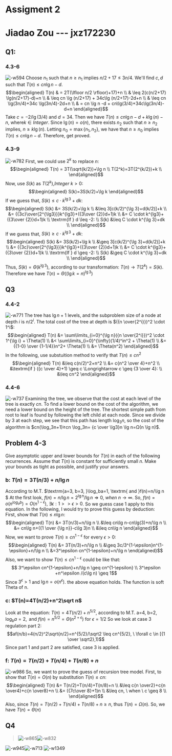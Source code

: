 # Assigment 2
# Jiadao Zou --- jxz172230
## Q1:
### 4.3-6
![-w594](media/15596736591352/15596737596164.jpg)
Choose $n_1$ such that $n \geq n_1$ implies $n/2 + 17 \leq 3n/4$. We'll find $c,d$ such that $T(n) \leq cn \lg n -d$.
$$\begin{aligned}
T(n) & = 2T(\lfloor n/2 \rfloor)+17)+n        \\
    & \leq 2(c(n/2+17) \lg(n/2+17)-d)+n      \\
    & \leq cn \lg (n/2+17) + 34c\lg (n/2+17)-2d+n   \\
    & \leq cn \lg(3n/4)+34c \lg(3n/4)-2d+n      \\
    & = cn \lg n -d + cn\lg(3/4)+34c\lg(3n/4)-d+n
\end{aligned}$$ Take $c=-2/\lg(3/4)$ and $d=34$. Then we have $T(n) \leq cn\lg n -d+k\lg(n)-n$, where$k \in Integer$. Since $\lg(n)=o(n)$, there exists $n_2$ such that $n \geq n_2$ implies, $n \geq k\lg(n)$. Letting $n_0= \max\{n_1,n_2\}$, we have that $n \geq n_0$ implies $T(n) \leq cn \lg n -d$. Therefore, get proved.
  
  
### 4.3-9
![-w782](media/15596736591352/15596859741834.jpg)
First, we could use $2^k$ to replace $n$:
$$\begin{aligned}
T(n) = 3T(\sqrt{k/2})+\lg n        \\
T(2^k)=3T(2^{k/2})+k        \\
\end{aligned}$$ Now, use $S(k)$ as $T(2^k)$,$Integer \ k > 0$:
$$\begin{aligned}
S(k)=3S(k/2)+\lg k  
\end{aligned}$$     If we guess that, $S(k) \leq c \cdot k^{\lg 3}+dk$:
$$\begin{aligned}
S(k) &= 3S(k/2)+\lg k           \\
    &\leq 3[c(k/2)^{\lg 3}+d(k/2)]+k       \\
    &= {{3c}\over{2^{\lg3}}}k^{lg3}+({3\over {2}}d+1)k      \\
    &= C \cdot k^{lg3}+({3\over {2}}d+1)k       \\
    \textrm{If } d \leq -2:     \\
    S(k) &\leq C \cdot k^{\lg 3}+dk     \\
\end{aligned}$$     If we guess that, $S(k) \geq c \cdot k^{\lg 3}+dk$:
$$\begin{aligned}
S(k) &= 3S(k/2)+\lg k           \\
    &\geq 3[c(k/2)^{\lg 3}+d(k/2)]+k       \\
    &= {{3c}\over{2^{\lg3}}}k^{lg3}+({3\over {2}}d+1)k      \\
    &= C \cdot k^{lg3}+({3\over {2}}d+1)k       \\
    \textrm{If } d \geq -2:     \\
    S(k) &\geq C \cdot k^{\lg 3}+dk     \\
\end{aligned}$$     Thus, $S(k)=\Theta(k^{\lg 3})$, according to our transformation: $T(n) \rightarrow T(2^k)=S(k)$. Therefore we have $T(n)=\Theta((\lg k=n)^{\lg 3})$
  
  
## Q3
### 4.4-2
![-w771](media/15596736591352/15596909291983.jpg)
The tree has $\lg n+1$ levels, and the subproblem size of a node at depth $i$ is $n/2^i$. The total cost of the tree at depth is $({n \over{2^i}})^2 \cdot 1^i$: 
$$\begin{aligned}
T(n) &= \sum\limits_{i=0}^{\lg n}({n \over{2^i}})^2 \cdot 1^{\lg i} + \Theta(1)     \\
&< \sum\limits_{i=0}^{\infty}(1/4)^in^2 + \Theta(1)     \\
&= {{1-0} \over {1-1/4}}n^2+ \Theta(1)      \\
&= \Theta(n^2)
\end{aligned}$$ In the following, use substuition method to verify that $T(n) \leq cn^2$
$$\begin{aligned}
T(n) &\leq c(n/2)^2+n^2     \\
&= c{n^2 \over 4}+n^2       \\
&\textrm{if } ({c \over 4}+1) \geq c \Longrightarrow c \geq {3 \over 4}:    \\
&\leq cn^2
\end{aligned}$$
  
  
### 4.4-6
![-w737](media/15596736591352/15597884714667.jpg)
Examining the tree, we observe that the cost at each level of the tree is exactly $cn$. To find a lower bound on the cost of the algorithm, we need a lower bound on the height of the tree. The shortest simple path from root to leaf is found by following the left child at each node. Since we divide by 3 at each step, we see that this path has length $\log_3 n$, so the cost of the algorithm is $cn(\log_3n+1)≥cn \log_3n= {c \over \lg3}n \lg n=Ω(n \lg n)$.
  
  
## Problem 4-3
Give asymptotic upper and lower bounds for $T(n)$ in each of the following recurrences. Assume that $T(n)$ is constant for sufficiently small $n$. Make your bounds as tight as possible, and justify your answers.  

### b: $T(n)=3T(n/3)+n/\lg n$
According to M.T. $\textrm{a=3, b=3, }\log_ba=1, \textrm{ and }f(n)=n/\lg n $
At the first look, $f(n)=n/\lg n=2^{\lg n}/\lg n \Longrightarrow 0, \ when \ n \rightarrow \infty$. So, $f(n)=o(n^{log_ab})=O(n^{1-\epsilon}), \ \exists \epsilon: 1 >> \epsilon >0$. So we guess case 1 apply to this equation. In the following, I would try to prove this guess by deduction:
First, show that $T(n) \leq n \lg n$:
$$\begin{aligned}
T(n) &= 3T(n/3)+n/\lg n        \\
&\leq cn\lg n-cn\lg(3)+n/\lg n     \\
&= cn\lg n+({1 \over {\lg n}}-c\lg 3)n     \\
&\leq cn\lg n   
\end{aligned}$$ Now, we want to prove $T(n) \geq cn^{1-\epsilon}$ for every $\epsilon >0$:
$$\begin{aligned}
T(n) &= 3T(n/3)+n/\lg n        \\
&\geq 3c/3^{1-\epsilon}n^{1-\epsilon}+n/\lg n       \\
&=3^\epsilon cn^{1-\epsilon}+n/\lg n
\end{aligned}$$     Also, we want to show $T(n) \leq cn^{1-\epsilon}$ could be like that:
$$  3^\epsilon cn^{1-\epsilon}+n/\lg n \geq cn^{1-\epsilon}      \\
3^\epsilon +n^\epsilon /(c\lg n) \geq 1$$       Since $3^\epsilon>1$ and $\lg n =o(n^\epsilon)$. the above equation holds.
The function is soft Theta of n.  
  
### c: $T(n)=4T(n/2)+n^2\sqrt n$
Look at the equation: $T(n)=4T(n/2)+n^{5/2}$, according to M.T. $\textrm{a=4, b=2, }\log_ba=2, \textrm{ and }f(n)=n^{5/2}=\Theta(n^{2+\epsilon}) \textrm{ for } \epsilon=1/2$
So we look at case 3 regulation part 2:
$$af(n/b)=4(n/2)^2\sqrt{n/2}=n^{5/2}/\sqrt2 \leq cn^{5/2}, \ \forall c \in [{1 \over \sqrt2},1)$$       Since part 1 and part 2 are satisfied, case 3 is applied.   
   
### f: $T(n)=T(n/2)+T(n/4)+T(n/8)+n$
![-w986](media/15596736591352/15597979650273.jpg)
So, we want to prove the guess of recursion tree model.
First, to show that $T(n)=O(n)$ by substitution $T(n) \leq cn$:
$$\begin{aligned}
T(n) &= T(n/2)+T(n/4)+T(n/8)+n      \\
    &\leq   c{n \over2}+c{n \over4}+c{n \over8}+n     \\
    &=  ({7c\over 8}+1)n        \\
    &\leq cn, \ when \ c \geq 8         \\
\end{aligned}$$
Also, since $T(n) = T(n/2)+T(n/4)+T(n/8)+n \geq n$, thus $T(n)=\Omega(n)$.
So, we have $T(n)=\Theta(n)$

## Q4
> ![-w865](media/15596736591352/15597988448276.jpg)![-w832](media/15596736591352/15597988567818.jpg) 

![-w945](media/15596736591352/15598025329666.jpg)![-w713](media/15596736591352/15598025943955.jpg)
![-w1349](media/15596736591352/15598029291758.jpg)














